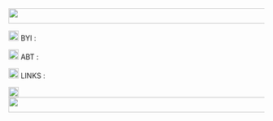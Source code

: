 <img src="https://i.postimg.cc/RZ0PxkFs/tumblr-d33b3d56fbde1560f1f7b1106cf4a6ed-7f658b03-540.gif" width="1000" height="30"/>

<img src="https://i.postimg.cc/ydWBJQvv/01d2623a.gif" width="20" height="20"/> BYI :

<img src="https://i.postimg.cc/T37D5wxx/tumblr-a8c062c136418eaaab7af38faaabdab2-16c571a3-75.gif" width="20" height="20"/> ABT :

<img src="https://i.postimg.cc/t4NHBZJ0/X0fRhTb.gif" width="20" height="20"/>  LINKS :

<img src="" width="20" height="20"/>

<img src="https://i.postimg.cc/RZ0PxkFs/tumblr-d33b3d56fbde1560f1f7b1106cf4a6ed-7f658b03-540.gif" width=1000 height=30/>
